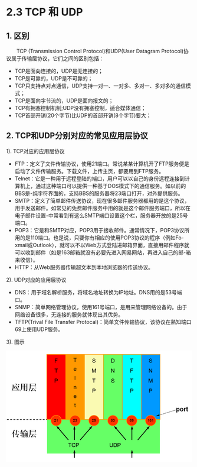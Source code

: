 # 2.3 TCP 和 UDP

## 1. 区别

　　TCP \(Transmission Control Protocol\)和UDP\(User Datagram Protocol\)协议属于传输层协议，它们之间的区别包括：

* TCP是面向连接的，UDP是无连接的；
* TCP是可靠的，UDP是不可靠的；
* TCP只支持点对点通信，UDP支持一对一、一对多、多对一、多对多的通信模式；
* TCP是面向字节流的，UDP是面向报文的；
* TCP有拥塞控制机制;UDP没有拥塞控制，适合媒体通信；
* TCP首部开销\(20个字节\)比UDP的首部开销\(8个字节\)要大；

## **2. TCP和UDP分别对应的常见应用层协议**

1\). TCP对应的应用层协议

* FTP：定义了文件传输协议，使用21端口。常说某某计算机开了FTP服务便是启动了文件传输服务。下载文件，上传主页，都要用到FTP服务。
* Telnet：它是一种用于远程登陆的端口，用户可以以自己的身份远程连接到计算机上，通过这种端口可以提供一种基于DOS模式下的通信服务。如以前的BBS是-纯字符界面的，支持BBS的服务器将23端口打开，对外提供服务。
* SMTP：定义了简单邮件传送协议，现在很多邮件服务器都用的是这个协议，用于发送邮件。如常见的免费邮件服务中用的就是这个邮件服务端口，所以在电子邮件设置-中常看到有这么SMTP端口设置这个栏，服务器开放的是25号端口。
* POP3：它是和SMTP对应，POP3用于接收邮件。通常情况下，POP3协议所用的是110端口。也是说，只要你有相应的使用POP3协议的程序（例如Fo-xmail或Outlook），就可以不以Web方式登陆进邮箱界面，直接用邮件程序就可以收到邮件（如是163邮箱就没有必要先进入网易网站，再进入自己的邮-箱来收信）。
* HTTP：从Web服务器传输超文本到本地浏览器的传送协议。

2\). UDP对应的应用层协议

* DNS：用于域名解析服务，将域名地址转换为IP地址。DNS用的是53号端口。
* SNMP：简单网络管理协议，使用161号端口，是用来管理网络设备的。由于网络设备很多，无连接的服务就体现出其优势。
* TFTP\(Trival File Transfer Protocal\)：简单文件传输协议，该协议在熟知端口69上使用UDP服务。

3\). 图示

![](../../.gitbook/assets/image%20%2844%29.png)



